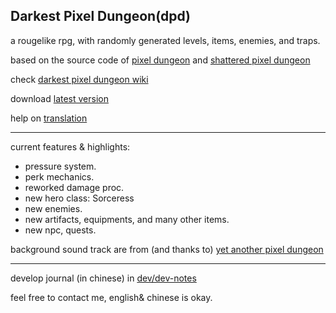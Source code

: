 ## Darkest Pixel Dungeon(dpd)

a rougelike rpg, with randomly generated levels, items, enemies, and traps.

based on the source code of [pixel dungeon](https://github.com/watabou/pixel-dungeon) and [shattered pixel dungeon](https://github.com/00-Evan/shattered-pixel-dungeon)

check [darkest pixel dungeon wiki](https://pixeldungeon.fandom.com/wiki/Mod-Darkest_Pixel_Dungeon)

download [latest version](https://github.com/egoal/darkest-pixel-dungeon/releases)

help on [translation](https://www.transifex.com/darkest-pixel-dungeon-localization/)

---
current features & highlights:
* pressure system.
* perk mechanics.
* reworked damage proc.
* new hero class: Sorceress
* new enemies.
* new artifacts, equipments, and many other items.
* new npc, quests.

background sound track are from (and thanks to) [yet another pixel dungeon](https://github.com/ConsideredHamster/YetAnotherPixelDungeon)

---
develop journal (in chinese) in [dev/dev-notes](./dev/dev-notes)

feel free to contact me, english& chinese is okay.

